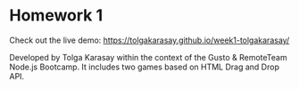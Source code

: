# Homework 1

Check out the live demo: https://tolgakarasay.github.io/week1-tolgakarasay/

Developed by Tolga Karasay within the context of the Gusto & RemoteTeam Node.js Bootcamp. It includes two games based on HTML Drag and Drop API.
